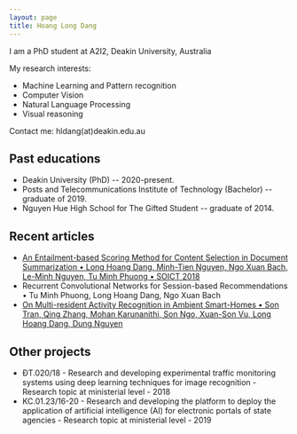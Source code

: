 ```yaml
---
layout: page
title: Hoang Long Dang
---
```


I am a PhD student at A2I2, Deakin University, Australia

My research interests:

* Machine Learning and Pattern recognition
* Computer Vision
* Natural Language Processing
* Visual reasoning

Contact me: hldang(at)deakin.edu.au

## Past educations

* Deakin University (PhD) -- 2020-present.
* Posts and Telecommunications Institute of Technology (Bachelor) -- graduate of 2019.
* Nguyen Hue High School for The Gifted Student -- graduate of 2014.

## Recent articles

* [An Entailment-based Scoring Method for Content Selection in Document Summarization • Long Hoang Dang, Minh-Tien Nguyen, Ngo Xuan Bach, Le-Minh Nguyen, Tu Minh Phuong • SOICT 2018](https://dl.acm.org/doi/10.1145/3287921.3287976)
* Recurrent Convolutional Networks for Session-based Recommendations • Tu Minh Phuong, Long Hoang Dang, Ngo Xuan Bach
* [On Multi-resident Activity Recognition in Ambient Smart-Homes • Son Tran, Qing Zhang, Mohan Karunanithi, Son Ngo, Xuan-Son Vu, Long Hoang Dang, Dung Nguyen](https://link.springer.com/article/10.1007/s10462-019-09783-8)


## Other projects

*  ĐT.020/18 - Research and developing experimental traffic monitoring systems using deep learning techniques for image recognition - Research topic at ministerial level - 2018
* KC.01.23/16-20 - Research and developing the platform to deploy the application of artificial intelligence (AI) for electronic portals of state agencies - Research topic at ministerial level - 2019



